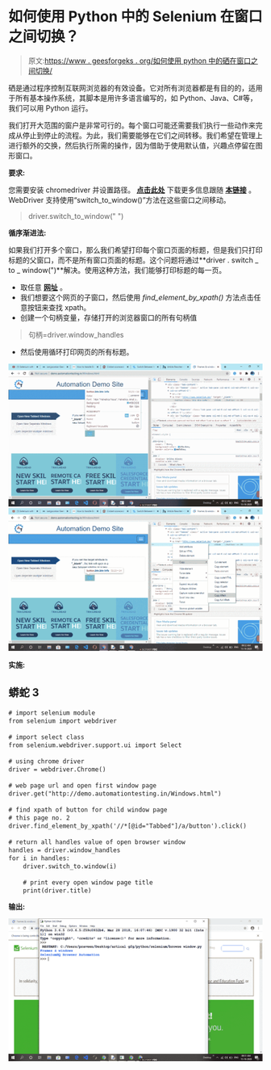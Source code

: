 # 如何使用 Python 中的 Selenium 在窗口之间切换？

> 原文:[https://www . geesforgeks . org/如何使用 python 中的硒在窗口之间切换/](https://www.geeksforgeeks.org/how-to-switch-between-window-using-selenium-in-python/)

硒是通过程序控制互联网浏览器的有效设备。它对所有浏览器都是有目的的，适用于所有基本操作系统，其脚本是用许多语言编写的，如 Python、Java、C#等，我们可以用 Python 运行。

我们打开大范围的窗户是非常可行的。每个窗口可能还需要我们执行一些动作来完成从停止到停止的流程。为此，我们需要能够在它们之间转移。我们希望在管理上进行额外的交换，然后执行所需的操作，因为借助于使用默认值，兴趣点停留在图形窗口。

**要求:**

您需要安装 chromedriver 并设置路径。 [**点击此处**](https://sites.google.com/a/chromium.org/chromedriver/downloads) 下载更多信息跟随 [**本链接**](https://www.geeksforgeeks.org/browser-automation-using-selenium/) 。WebDriver 支持使用“switch_to_window()”方法在这些窗口之间移动。

> driver.switch_to_window(" ")

**循序渐进法:**

如果我们打开多个窗口，那么我们希望打印每个窗口页面的标题，但是我们只打印标题的父窗口，而不是所有窗口页面的标题。这个问题将通过**driver . switch _ to _ window(")**解决。使用这种方法，我们能够打印标题的每一页。

*   取任意 [**网址**](http://demo.automationtesting.in/Windows.html) 。
*   我们想要这个网页的子窗口，然后使用 *find_element_by_xpath()* 方法点击任意按钮来查找 xpath。
*   创建一个句柄变量，存储打开的浏览器窗口的所有句柄值

> 句柄=driver.window_handles

*   然后使用循环打印网页的所有标题。

![](img/622552a3ca8efaad23a8abdcbe1c1afb.png) ![](img/7bb6c2a23d565cfcc3d6778c0d28f9b9.png)

**实施:**

## 蟒蛇 3

```
# import selenium module
from selenium import webdriver

# import select class
from selenium.webdriver.support.ui import Select

# using chrome driver
driver = webdriver.Chrome()

# web page url and open first window page
driver.get("http://demo.automationtesting.in/Windows.html")

# find xpath of button for child window page
# this page no. 2
driver.find_element_by_xpath('//*[@id="Tabbed"]/a/button').click()

# return all handles value of open browser window
handles = driver.window_handles
for i in handles:
    driver.switch_to.window(i)

    # print every open window page title
    print(driver.title)
```

**输出:**

![](img/cde24bc0f9acefb3d63788c1c1181bd4.png)